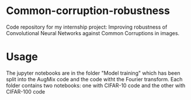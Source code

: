 # Common-corruption-robustness

Code repository for my internship project: Improving robustness of Convolutional Neural Networks against Common Corruptions in images.

# Usage

The jupyter notebooks are in the folder "Model training" which has been split into the AugMix code and the code witht the Fourier transform. Each folder contains two notebooks: one with CIFAR-10 code and the other with CIFAR-100 code


